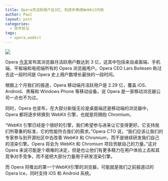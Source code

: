 ```yaml
---
title: Opera月活跃用户达3亿，将逐步换成WebKit内核
author: Paul
layout: post
categories:
  - 技术前沿
tags:
  - opera,webkit
---
```


![][1]

Opera <a href="http://www.opera.com/press/releases/2013/02/13/" target="_blank">今天</a>宣布其浏览器月活跃用户数达到 3 亿，这其中包括来自桌面端、手机端、平板端和电视端所有的 Opera 浏览器用户。Opera CEO Lars Boilesen 称过去这一段时间是 Opera 史上用户数增长最快的一段时间。

根据上个月我们的报道，Opera 移动端月活跃用户是 2.29 亿，覆盖 iOS、Android、黑莓和 Windows Phone 等移动设备。说 Opera 是一家移动浏览器公司一点也不为过。

同时，Opera 也宣布，在大部分新版无论是桌面端还是移动端的浏览器中，Opera 都将逐步转换到 WebKit 引擎，也就是将拥抱 Chromium。

“WebKit 引擎已经是个很好的引擎，我们希望参与进来让它变得更好。它支持我们所尊重的标准，它的性能符合我们的需求。”Opera CTO 说，“我们应该让我们的专家参与到开源社区中去改善 WebKit 和 Chromium，而不是继续研发我们自己的渲染引擎。Opera 将会为 WebKit 和 Chromium 项目贡献自己的力量。”这对 Opera 来说可能是个艰难的决定，但是也让他们有更多精力在用户体验上去和其竞争对手竞争，而不是把大部分力量用于研发渲染引擎。

而 Opera 将推出的第一个WebKit引擎的浏览器，可能就是我们之前报道过的 Opera Ice，同时支持 iOS 和 Android 系统。

[1]: http://img7.chztv.com/blog/2013-0103/ea921d93fd7c64c2bbc7ab5c3b192f6c.png